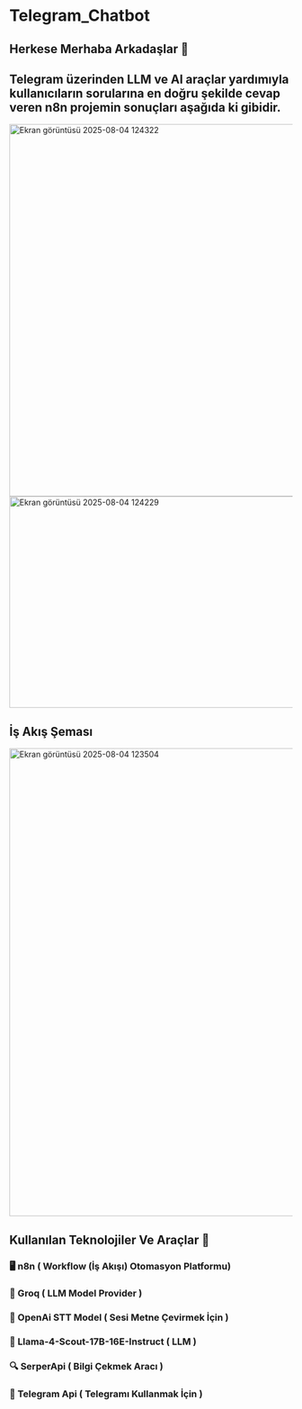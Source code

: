 # Telegram_Chatbot

## Herkese Merhaba Arkadaşlar 🚀

## Telegram üzerinden LLM ve AI araçlar yardımıyla kullanıcıların sorularına en doğru şekilde cevap veren n8n projemin sonuçları aşağıda ki gibidir.

<img width="730" height="662" alt="Ekran görüntüsü 2025-08-04 124322" src="https://github.com/user-attachments/assets/3264d616-d2ee-4a86-ab27-f8fd2ea5615c" />

<img width="611" height="376" alt="Ekran görüntüsü 2025-08-04 124229" src="https://github.com/user-attachments/assets/27b38958-78d7-4568-945d-eeb80188ade6" />

## İş Akış Şeması

<img width="1671" height="832" alt="Ekran görüntüsü 2025-08-04 123504" src="https://github.com/user-attachments/assets/51381e22-5364-4f07-a456-9b3a75ff2b2d" />

## Kullanılan Teknolojiler Ve Araçlar 🔧

### 🖥 n8n ( Workflow (İş Akışı) Otomasyon Platformu)

### 🚀 Groq ( LLM Model Provider )

### 🎤 OpenAi STT Model ( Sesi Metne Çevirmek İçin )

### 🤖 Llama-4-Scout-17B-16E-Instruct ( LLM )

### 🔍 SerperApi ( Bilgi Çekmek Aracı )

### 📲 Telegram Api ( Telegramı Kullanmak İçin )
